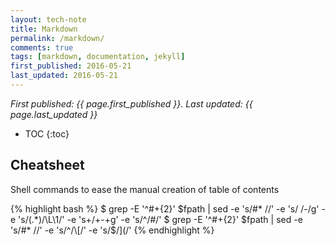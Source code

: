 ```yaml
---
layout: tech-note
title: Markdown
permalink: /markdown/
comments: true
tags: [markdown, documentation, jekyll]
first_published: 2016-05-21
last_updated: 2016-05-21
---
```


*First published: {{ page.first_published }}. Last updated: {{ page.last_updated }}*

* TOC
{:toc}

## Cheatsheet

Shell commands to ease the manual creation of table of contents

{% highlight bash %}
$ grep -E '^\#+{2}' $fpath | sed -e 's/#* //' -e 's/ /-/g' -e 's/\(.*\)/\L\1/' -e 's+/+-+g' -e 's/^/#/'
$ grep -E '^\#+{2}' $fpath | sed -e 's/#* //' -e 's/^/\[/' -e 's/$/\]\(/'
{% endhighlight %}
